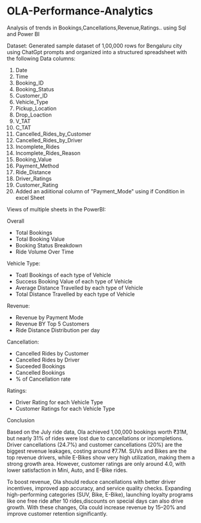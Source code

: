 # OLA-Performance-Analytics
Analysis of trends in Bookings,Cancellations,Revenue,Ratings.. using Sql and Power BI

Dataset:
Generated sample dataset of 1,00,000 rows for Bengaluru city using ChatGpt prompts and organized into a structured spreadsheet with the following Data columns:
1. Date
2. Time
3. Booking_ID
4. Booking_Status
5. Customer_ID
6. Vehicle_Type
7. Pickup_Location
8. Drop_Loaction
9. V_TAT
10. C_TAT
11. Cancelled_Rides_by_Customer
12. Cancelled_Rides_by_Driver
13. Incomplete_Rides
14. Incomplete_Rides_Reason
15. Booking_Value
16. Payment_Method
17. Ride_Distance
18. Driver_Ratings
19. Customer_Rating
20. Added an adiitional column of "Payment_Mode" using if Condition in excel Sheet

Views of multiple sheets in the PowerBI:

Overall
* Total Bookings
* Total Booking Value
* Booking Status Breakdown
* Ride Volume Over Time

Vehicle Type:
* Toatl Bookings of each type of Vehicle
* Success Booking Value of each type of Vehicle
* Average Distance Travelled by each type of Vehicle
* Total Distance Travelled by each type of Vehicle

Revenue:
* Revenue by Payment Mode
* Revenue BY Top 5 Customers
* Ride Distance Distribution per day

Cancellation:
* Cancelled Rides by Customer
* Cancelled Rides by Driver
* Suceeded Bookings
* Cancelled Bookings
* % of Cancellation rate

Ratings:
* Driver Rating for each Vehicle Type
* Customer Ratings for each Vehicle Type

Conclusion

Based on the July ride data, Ola achieved 1,00,000 bookings worth ₹31M, but nearly 31% of rides were lost due to cancellations or incompletions. Driver cancellations (24.7%) and customer cancellations (20%) are the biggest revenue leakages, costing around ₹7.7M. SUVs and Bikes are the top revenue drivers, while E-Bikes show very high utilization, making them a strong growth area. However, customer ratings are only around 4.0, with lower satisfaction in Mini, Auto, and E-Bike rides.

To boost revenue, Ola should reduce cancellations with better driver incentives, improved app accuracy, and service quality checks. Expanding high-performing categories (SUV, Bike, E-Bike), launching loyalty programs like one free ride after 10 rides,discounts on special days can also drive growth. With these changes, Ola could increase revenue by 15–20% and improve customer retention significantly.
